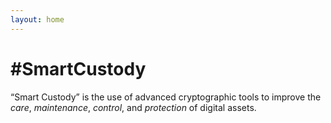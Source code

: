 ```yaml
---
layout: home
---
```


# #SmartCustody

“Smart Custody” is the use of advanced cryptographic tools to improve the *care*, *maintenance*, *control*, and *protection* of digital assets.
